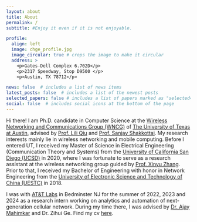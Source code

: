 ```yaml
---
layout: about
title: About
permalink: /
subtitle: #Enjoy it even if it is not enjoyable.

profile:
  align: left
  image: chge_profile.jpg
  image_circular: true # crops the image to make it circular
  address: >
    <p>Gates-Dell Complex 6.702D</p>
    <p>2317 Speedway, Stop D9500 </p>
    <p>Austin, TX 78712</p>

news: false  # includes a list of news items
latest_posts: false  # includes a list of the newest posts
selected_papers: false # includes a list of papers marked as "selected={true}"
social: false  # includes social icons at the bottom of the page
---
```


Hi there! I am Ph.D. candidate in Computer Science at the [Wireless Networking and Communications Group (WNCG)](https://wncg.org/) of [The University of Texas at Austin](https://www.utexas.edu/), advised by [Prof. Lili Qiu](https://www.cs.utexas.edu/~lili/) and [Prof. Sanjay Shakkottai](https://sites.google.com/view/sanjay-shakkottai/home). My research interests mainly lie in wireless networking and mobile computing. Before I entered UT, I received my Master of Science in Electrical Engineering (Communication Theory and Systems) from the [University of California San Diego (UCSD)](https://www.ucsd.edu/) in 2020, where I was fortunate to serve as a research assistant at the wireless networking group guided by [Prof. Xinyu Zhang](http://xyzhang.ucsd.edu/). Prior to that, I received my Bachelor of Engineering with honor in Network Engineering from the [University of Electronic Science and Technology of China (UESTC)](https://en.uestc.edu.cn/) in 2018. 

I was with [AT&T Labs](https://about.att.com/sites/labs) in Bedminster NJ for the summer of 2022, 2023 and 2024 as a research intern working on analytics and automation of next-generation cellular network. During my time there, I was advised by [Dr. Ajay Mahimkar](https://sites.google.com/site/ajaymahimkar/) and Dr. Zihui Ge. Find my cv [here](https://changhange.github.io/assets/pdf/CGe_cv.pdf).